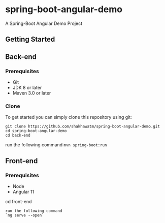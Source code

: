 # spring-boot-angular-demo
A Spring-Boot Angular Demo Project

## Getting Started

## Back-end

### Prerequisites
* Git
* JDK 8 or later
* Maven 3.0 or later
### Clone
To get started you can simply clone this repository using git:
```
git clone https://github.com/shakhawatm/spring-boot-angular-demo.git
cd spring-boot-angular-demo
cd back-end
```
run the following command 
`mvn spring-boot:run`

## Front-end

### Prerequisites
* Node
* Angular 11

cd front-end
```
run the following command 
`ng serve --open`